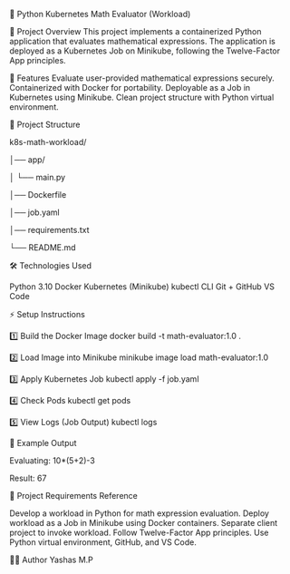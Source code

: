 🧮 Python Kubernetes Math Evaluator (Workload)

📌 Project Overview
This project implements a containerized Python application that evaluates mathematical expressions.
The application is deployed as a Kubernetes Job on Minikube, following the Twelve-Factor App principles.

🚀 Features
Evaluate user-provided mathematical expressions securely.
Containerized with Docker for portability.
Deployable as a Job in Kubernetes using Minikube.
Clean project structure with Python virtual environment.


📂 Project Structure

k8s-math-workload/

│── app/

│ └── main.py

│── Dockerfile

│── job.yaml

│── requirements.txt

└── README.md


🛠️ Technologies Used

Python 3.10
Docker
Kubernetes (Minikube)
kubectl CLI
Git + GitHub
VS Code


⚡ Setup Instructions

1️⃣ Build the Docker Image
docker build -t math-evaluator:1.0 .

2️⃣ Load Image into Minikube
minikube image load math-evaluator:1.0

3️⃣ Apply Kubernetes Job
kubectl apply -f job.yaml

4️⃣ Check Pods
kubectl get pods

5️⃣ View Logs (Job Output)
kubectl logs <pod-name>

📖 Example Output

Evaluating: 10*(5+2)-3

Result: 67


📌 Project Requirements Reference

Develop a workload in Python for math expression evaluation.
Deploy workload as a Job in Minikube using Docker containers.
Separate client project to invoke workload.
Follow Twelve-Factor App principles.
Use Python virtual environment, GitHub, and VS Code.


👨‍💻 Author
Yashas M.P
